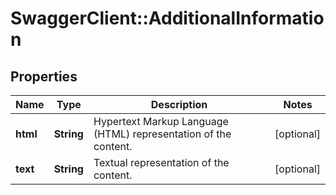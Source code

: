 # SwaggerClient::AdditionalInformation

## Properties
Name | Type | Description | Notes
------------ | ------------- | ------------- | -------------
**html** | **String** | Hypertext Markup Language (HTML) representation of the content. | [optional] 
**text** | **String** | Textual representation of the content. | [optional] 

